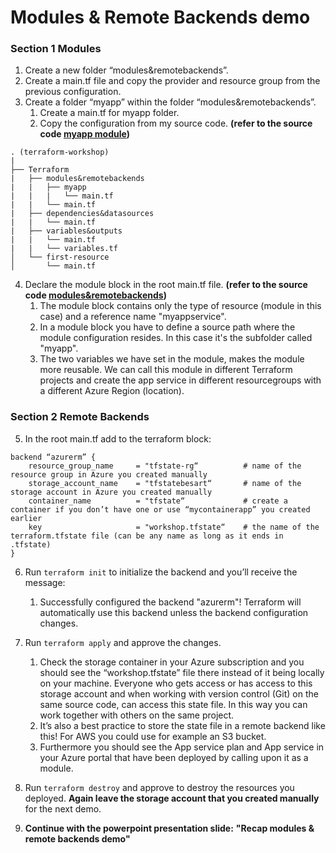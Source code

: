 # Modules & Remote Backends demo

### Section 1 Modules
1. Create a new folder “modules&remotebackends”.
2. Create a main.tf file and copy the provider and resource group from the previous configuration.
3. Create a folder “myapp” within the folder “modules&remotebackends”.
   1. Create a main.tf for myapp folder.
   2. Copy the configuration from my source code. **(refer to the source code [myapp module](./myapp/main.tf))**

```
. (terraform-workshop)
|
├── Terraform
|   ├── modules&remotebackends
|   |   ├── myapp
|   |   |   └── main.tf
|   |   └── main.tf
|   ├── dependencies&datasources
|   |   └── main.tf
|   ├── variables&outputs
|   |   └── main.tf
|   |   └── variables.tf
│   └── first-resource
│       └── main.tf

```

4. Declare the module block in the root main.tf file. **(refer to the source code [modules&remotebackends](./main.tf))**
   1. The module block contains only the type of resource (module in this case) and a reference name "myappservice".
   2. In a module block you have to define a source path where the module configuration resides. In this case it's the subfolder called "myapp".
   3. The two variables we have set in the module, makes the module more reusable. We can call this module in different Terraform projects and create the app service in different resourcegroups with a different Azure Region (location).

### Section 2 Remote Backends
5. In the root main.tf add to the terraform block:

```
backend “azurerm” {
	resource_group_name  	= "tfstate-rg“ 	        # name of the resource group in Azure you created manually
    storage_account_name 	= "tfstatebesart“	    # name of the storage account in Azure you created manually
    container_name       	= "tfstate“		        # create a container if you don’t have one or use “mycontainerapp” you created earlier
    key                  	= "workshop.tfstate“	# the name of the terraform.tfstate file (can be any name as long as it ends in .tfstate)
} 
```

6. Run ``terraform init`` to initialize the backend and you’ll receive the message:
   1. Successfully configured the backend "azurerm"! Terraform will automatically use this backend unless the backend configuration changes.
   
7. Run ``terraform apply`` and approve the changes.
   1. Check the storage container in your Azure subscription and you should see the “workshop.tfstate” file there instead of it being locally on your machine. Everyone who gets access or has access to this storage account and when working with version control (Git) on the same source code, can access this state file. In this way you can work together with others on the same project.
   2. It’s also a best practice to store the state file in a remote backend like this! For AWS you could use for example an S3 bucket.
   3. Furthermore you should see the App service plan and App service in your Azure portal that have been deployed by calling upon it as a module.

8. Run ``terraform destroy`` and approve to destroy the resources you deployed. **Again leave the storage account that you created manually** for the next demo.
9. **Continue with the powerpoint presentation slide:** **"Recap modules & remote backends demo"**